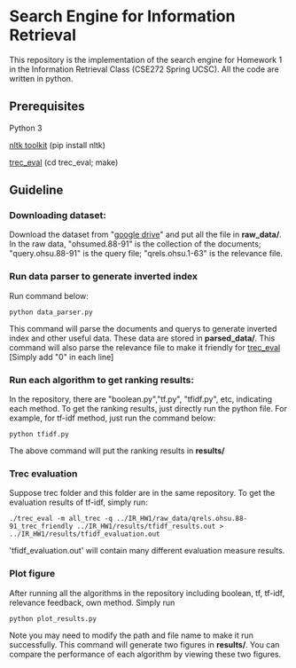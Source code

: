 
# Search Engine for Information Retrieval

This repository is the implementation of the search engine for Homework 1 in the Information Retrieval Class (CSE272 Spring UCSC). All the code are written in python.

## Prerequisites

Python 3

[nltk toolkit](https://www.nltk.org) (pip install nltk)

[trec_eval](https://github.com/usnistgov/trec_eval) (cd trec_eval; make)


## Guideline

### Downloading dataset: 

Download the dataset from "[google drive](https://drive.google.com/drive/folders/1fhrFtDtDWsxRJ2ND0zapsiZJUwBU7-4a?usp=sharing)" and put all the file in **raw_data/**. In the raw data, "ohsumed.88-91" is the collection of the documents; "query.ohsu.88-91" is the query file; "qrels.ohsu.1-63" is the relevance file.


### Run data parser to generate inverted index

Run command below:

```
python data_parser.py
```

This command will parse the documents and querys to generate inverted index and other useful data. These data are stored in **parsed_data/**. This command will also parse the relevance file to make it friendly for  [trec_eval](https://github.com/usnistgov/trec_eval) [Simply add "0" in each line]

### Run each algorithm to get ranking results:

In the repository, there are "boolean.py","tf.py", "tfidf.py", etc, indicating each method. To get the ranking results, just directly run the python file. For example, for tf-idf method, just run the command below:

```
python tfidf.py
```

The above command will put the ranking results in **results/**

### Trec evaluation

Suppose trec folder and this folder are in the same repository. To get the evaluation results of tf-idf, simply run: 

```
./trec_eval -m all_trec -q ../IR_HW1/raw_data/qrels.ohsu.88-91_trec_friendly ../IR_HW1/results/tfidf_results.out > ../IR_HW1/results/tfidf_evaluation.out 
```

'tfidf_evaluation.out' will contain many different evaluation measure results. 

### Plot figure

After running all the algorithms in the repository including boolean, tf, tf-idf, relevance feedback, own method. Simply run

```
python plot_results.py
```

Note you may need to modify the path and file name to make it run successfully. This command will generate two figures in **results/**. You can compare the performance of each algorithm by viewing these two figures.